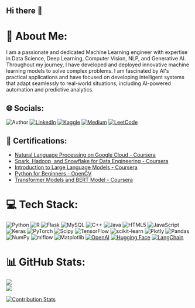 ## Hi there 👋

<!--
**niharraju4/niharraju4** is a ✨ _special_ ✨ repository because its README.md (this file) appears on your GitHub profile.
-->

# 💫 About Me:
I am a passionate and dedicated Machine Learning engineer with expertise in Data Science, Deep Learning, Computer Vision, NLP, and Generative AI. Throughout my journey, I have developed and deployed innovative machine learning models to solve complex problems. I am fascinated by AI's practical applications and have focused on developing intelligent systems that adapt seamlessly to real-world situations, including AI-powered automation and predictive analytics.

## 🌐 Socials:
![Author](https://img.shields.io/badge/Author-Nihar%20Muniraju-blue) [![LinkedIn](https://img.shields.io/badge/LinkedIn-%230077B5.svg?logo=linkedin&logoColor=white)](https://in.linkedin.com/in/nihar-muniraju-a02132ba) [![Kaggle](https://img.shields.io/badge/Kaggle-%2320BEFF.svg?logo=kaggle&logoColor=white)](https://www.kaggle.com/niharraju4) [![Medium](https://img.shields.io/badge/Medium-%2312100E.svg?logo=medium&logoColor=white)](https://medium.com/@niharmuniraju4) [![LeetCode](https://img.shields.io/badge/LeetCode-%2300A67E.svg?logo=leetcode&logoColor=white)](https://leetcode.com/u/NiharMuniraju/)

## 📜 Certifications:
- [Natural Language Processing on Google Cloud - Coursera](https://coursera.org/verify/C7Z9U69FHZOZ)
- [Spark, Hadoop, and Snowflake for Data Engineering - Coursera](https://coursera.org/verify/M5NBKTZSNN79)
- [Introduction to Large Language Models - Coursera](https://coursera.org/verify/FQ6SZF8EOMH6)
- [Python for Beginners - OpenCV](https://opencv.org)
- [Transformer Models and BERT Model - Coursera](https://coursera.org/verify/GOPLYEPOYDSE)

# 💻 Tech Stack:
![Python](https://img.shields.io/badge/python-3670A0?style=for-the-badge&logo=python&logoColor=ffdd54) ![R](https://img.shields.io/badge/r-%23276DC3.svg?style=for-the-badge&logo=r&logoColor=white) ![Flask](https://img.shields.io/badge/flask-%23000.svg?style=for-the-badge&logo=flask&logoColor=white) ![MySQL](https://img.shields.io/badge/mysql-4479A1.svg?style=for-the-badge&logo=mysql&logoColor=white) ![C++](https://img.shields.io/badge/c++-%2300599C.svg?style=for-the-badge&logo=c%2B%2B&logoColor=white) ![Java](https://img.shields.io/badge/java-%23ED8B00.svg?style=for-the-badge&logo=openjdk&logoColor=white) ![HTML5](https://img.shields.io/badge/html5-%23E34F26.svg?style=for-the-badge&logo=html5&logoColor=white) ![JavaScript](https://img.shields.io/badge/javascript-%23323330.svg?style=for-the-badge&logo=javascript&logoColor=%23F7DF1E) ![Keras](https://img.shields.io/badge/Keras-%23D00000.svg?style=for-the-badge&logo=Keras&logoColor=white) ![PyTorch](https://img.shields.io/badge/PyTorch-%23EE4C2C.svg?style=for-the-badge&logo=PyTorch&logoColor=white) ![Scipy](https://img.shields.io/badge/SciPy-%230C55A5.svg?style=for-the-badge&logo=scipy&logoColor=%white) ![TensorFlow](https://img.shields.io/badge/TensorFlow-%23FF6F00.svg?style=for-the-badge&logo=TensorFlow&logoColor=white) ![scikit-learn](https://img.shields.io/badge/scikit--learn-%23F7931E.svg?style=for-the-badge&logo=scikit-learn&logoColor=white) ![Plotly](https://img.shields.io/badge/Plotly-%233F4F75.svg?style=for-the-badge&logo=plotly&logoColor=white) ![Pandas](https://img.shields.io/badge/pandas-%23150458.svg?style=for-the-badge&logo=pandas&logoColor=white) ![NumPy](https://img.shields.io/badge/numpy-%23013243.svg?style=for-the-badge&logo=numpy&logoColor=white) ![mlflow](https://img.shields.io/badge/mlflow-%23d9ead3.svg?style=for-the-badge&logo=numpy&logoColor=blue) ![Matplotlib](https://img.shields.io/badge/Matplotlib-%23ffffff.svg?style=for-the-badge&logo=Matplotlib&logoColor=black) [![OpenAI](https://img.shields.io/badge/OpenAI-API-blue?logo=openai&style=for-the-badge)](https://openai.com/) [![Hugging Face](https://img.shields.io/badge/Hugging%20Face-Transformers-yellow?logo=huggingface&style=for-the-badge)](https://huggingface.co/) [![LangChain](https://img.shields.io/badge/LangChain-Libraries-orange?logo=langchain&style=for-the-badge)](https://www.langchain.com/)

# 📊 GitHub Stats:
![](https://github-readme-streak-stats.herokuapp.com/?user=niharraju4&theme=gotham&hide_border=false)<br/>
![](https://github-readme-stats.vercel.app/api/top-langs/?username=niharraju4&theme=gotham&hide_border=false&include_all_commits=false&count_private=false&layout=compact)

[![Contribution Stats](https://github-contribution-stats.vercel.app/api/?username=niharraju4)](https://github.com/niharraju4/github-contribution-stats/)

